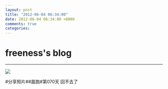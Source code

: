 ```yaml
---
layout: post
title: "2012-06-04 06:34:00"
date: 2012-06-04 06:34:00 +0800
comments: true
categories: 
---
```


# freeness's blog

----------

![](http://okqmqrbgo.bkt.clouddn.com/201206040634001.jpg)

>
\#分享照片\#\#晨跑\#第070天 回不去了